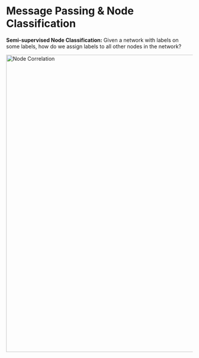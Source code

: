 # Message Passing & Node Classification

**Semi-supervised Node Classification:** Given a network with labels on some labels, how do we assign labels to all other nodes in the network?

<img src="https://github.com/zixi-liu/Graphical-Neural-Network/blob/main/Img/node-corr.PNG" alt="Node Correlation" width = "800px"/>
